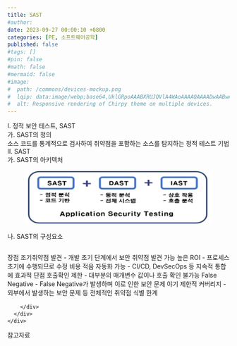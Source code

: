 ```yaml
---
title: SAST
#author: 
date: 2023-09-27 00:00:10 +0800
categories: [PE, 소프트웨어공학]
published: false
#tags: []
#pin: false
#math: false
#mermaid: false
#image:
#  path: /commons/devices-mockup.png
#  lqip: data:image/webp;base64,UklGRpoAAABXRUJQVlA4WAoAAAAQAAAADwAABwAAQUxQSDIAAAARL0AmbZurmr57yyIiqE8oiG0bejIYEQTgqiDA9vqnsUSI6H+oAERp2HZ65qP/VIAWAFZQOCBCAAAA8AEAnQEqEAAIAAVAfCWkAALp8sF8rgRgAP7o9FDvMCkMde9PK7euH5M1m6VWoDXf2FkP3BqV0ZYbO6NA/VFIAAAA
#  alt: Responsive rendering of Chirpy theme on multiple devices.
---
```


<div class="post-wrap">
  <div class="para">
    <div class="para-title">
      I. 정적 보안 테스트, SAST
    </div>
    <div class="para-cntnt">
      <div class="para">
        <div class="para-title">
          가. SAST의 정의
        </div>
        <div class="para-cntnt">
            소스 코드를 통계적으로 검사하여 취약점을 포함하는 소스를 탐지하는 정적 테스트 기법
        </div>
      </div>
    </div>
  </div>
  
  <div class="para">
    <div class="para-title">
      II. SAST
    </div>
    <div class="para-cntnt">
      <div class="para">
        <div class="para-title">
          가. SAST의 아키텍처
        </div>
        <div class="para-cntnt">
          <figure class="post-figure">
            <img src="/assets/img/posts/SAST.png" alt="SAST">
<!--            <figcaption>Source: Unveiling the Metaverse: Exploring Emerging Trends, Multifaceted Perspectives, and Future Challenges</figcaption>-->
          </figure>
        </div>
      </div>
      <div class="para">
        <div class="para-title">
          나. SAST의 구성요소
        </div>
        <div class="para-cntnt">
          <table class="post-table">
          </table>
          장점
  조기취약점 발견 - 개발 초기 단계에서 보안 취약점 발견 가능
  높은 ROI - 프로세스 초기에 수행되므로 수정 비용 적음
  자동화 가능 - CI/CD, DevSecOps 등 지속적 통합에 효과적
단점
  호출확인 제한 - 대부분의 매개변수 값이나 호출 확인 불가능
  False Negative - False Negative가 발생하며 이로 인한 보안 문제 야기
  제한적 커버리지 - 외부에서 발생하는 보안 문제 등 전체적인 취약점 식별 한계

        </div>
      </div>
    </div>
  </div>

  <div class="refr-wrap">
    <div class="refr-title">
        참고자료
    </div>
    <ol class="refr-list">
    <!--    <li>(나현식, 최대선) <a target="_blank" href="https://scienceon.kisti.re.kr/commons/util/originalView.do?cn=JAKO202225948430499&oCn=JAKO202225948430499&dbt=JAKO&journal=NJOU00291864">메타버스 보안 위협 요소 및 대응 방안 검토</a></li>-->
    <!--    <li>(M. Uddin, S. Manickam, H. Ullah, M. Obaidat and A. Dandoush) <a target="_blank" href="https://ieeexplore.ieee.org/abstract/document/10138386">Unveiling the Metaverse: Exploring Emerging Trends, Multifaceted Perspectives, and Future Challenges</a></li>-->
    </ol>
  </div>
</div>
